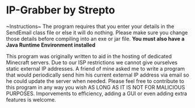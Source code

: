 # IP-Grabber by Strepto 

~Instructions~
The program requires that you enter your details in the SendEmail class file or else it will do nothing. Please make sure you change those details before compiling into an exe or jar file. **You must also have a Java Runtime Environment installed**

This program was originally written to aid in the hosting of dedicated Minecraft servers. Due to our ISP restrictions we cannot give ourselves static external IP addresses. A friend of mine asked me to write a program that would periodically send him his current external IP address via email so he could update the server when needed. Please feel free to contribute to this program in any way you wish AS LONG AS IT IS NOT FOR MALICIOUS PURPOSES. Imporvements to efficiency, adding a GUI or even adding extra features is welcome.
